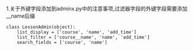 1.关于外键字段添加到adminx.py中的注意事项,过滤器字段的外键字段需要添加__name后缀

```
class LessonAdmin(object):
    list_display = ['course', 'name', 'add_time']
    list_filter = ['course__name', 'name', 'add_time']
    search_fields = ['course', 'name']

```
